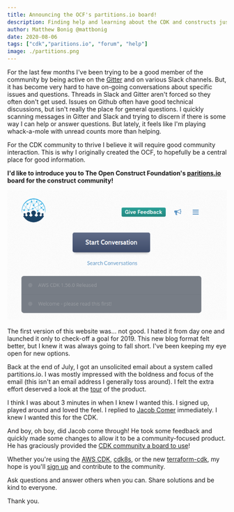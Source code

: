 ```yaml
---
title: Announcing the OCF's partitions.io board!
description: Finding help and learning about the CDK and constructs just got easier thanks to partitions.io!
author: Matthew Bonig @mattbonig
date: 2020-08-06
tags: ["cdk","paritions.io", "forum", "help"]
image: ./partitions.png
---
```


For the last few months I've been trying to be a good member of the community by being active on the
[Gitter](https://gitter.im/awslabs/aws-cdk) and on various Slack channels. But, it has become very hard to have
on-going conversations about specific issues and questions. Threads in Slack and Gitter aren't forced so they often don't
get used. Issues on Github often have good technical discussions, but isn't really the place for general questions.
I quickly scanning messages in Gitter and Slack and trying to discern if there is some way I can help or answer
questions. But lately, it feels like I'm playing whack-a-mole with unread counts more than helping.

For the CDK community to thrive I believe it will require good community interaction. This is why I originally
created the OCF, to hopefully be a central place for good information.

**I'd like to introduce you to The Open Construct Foundation's [paritions.io](https://partitions.io/cdk) board for the construct community!**

![Partitions.io](./partitions.png)

The first version of this website was... not good. I hated it from day one and launched it only to check-off a goal for 2019.
This new blog format felt better, but I knew it was always going to fall short. I've been keeping my eye open for new
options.

Back at the end of July, I got an unsolicited email about a system called partitions.io. I was mostly impressed
with the boldness and focus of the email (this isn't an email address I generally toss around). I felt the extra
effort deserved a look at the [tour](https://www.partitions.io/tour) of the product.

I think I was about 3 minutes in when I knew I wanted this. I signed up, played around and loved the feel. I replied to
[Jacob Comer](https://www.linkedin.com/in/jacobcomer/) immediately. I knew I wanted this for the CDK.

And boy, oh boy, did Jacob come through! He took some feedback and quickly made some changes to allow it to be a
community-focused product. He has graciously provided the [CDK community a board to use](https://partitions.io/cdk)!

Whether you're using the [AWS CDK](https://aws.amazon.com/cdk/), [cdk8s](https://github.com/awslabs/cdk8s), or the new
[terraform-cdk](https://github.com/hashicorp/terraform-cdk), my hope is you'll [sign up](https://partitions.io/cdk) and
contribute to the community.

Ask questions and answer others when you can. Share solutions and be kind to everyone.

Thank you.
